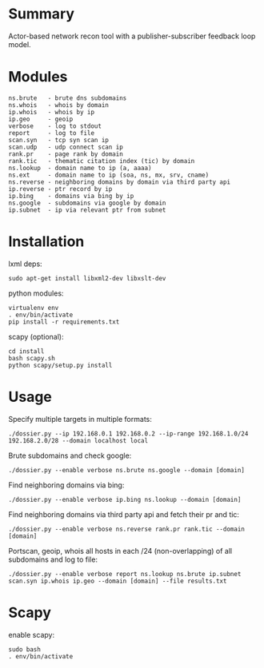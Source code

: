 # Summary

Actor-based network recon tool with a publisher-subscriber feedback loop model.

# Modules

```
ns.brute   - brute dns subdomains
ns.whois   - whois by domain
ip.whois   - whois by ip
ip.geo     - geoip
verbose    - log to stdout
report     - log to file
scan.syn   - tcp syn scan ip
scan.udp   - udp connect scan ip
rank.pr    - page rank by domain
rank.tic   - thematic citation index (tic) by domain
ns.lookup  - domain name to ip (a, aaaa)
ns.ext     - domain name to ip (soa, ns, mx, srv, cname)
ns.reverse - neighboring domains by domain via third party api
ip.reverse - ptr record by ip
ip.bing    - domains via bing by ip
ns.google  - subdomains via google by domain
ip.subnet  - ip via relevant ptr from subnet
```

# Installation

lxml deps:

```
sudo apt-get install libxml2-dev libxslt-dev
```

python modules:

```
virtualenv env
. env/bin/activate
pip install -r requirements.txt
```

scapy (optional):

```
cd install
bash scapy.sh
python scapy/setup.py install
```

# Usage

Specify multiple targets in multiple formats:

```
./dossier.py --ip 192.168.0.1 192.168.0.2 --ip-range 192.168.1.0/24 192.168.2.0/28 --domain localhost local
```

Brute subdomains and check google:

```
./dossier.py --enable verbose ns.brute ns.google --domain [domain]
```

Find neighboring domains via bing:

```
./dossier.py --enable verbose ip.bing ns.lookup --domain [domain]
```

Find neighboring domains via third party api and fetch their pr and tic:

```
./dossier.py --enable verbose ns.reverse rank.pr rank.tic --domain [domain]
```

Portscan, geoip, whois all hosts in each /24 (non-overlapping) of all subdomains and log to file:

```
./dossier.py --enable verbose report ns.lookup ns.brute ip.subnet scan.syn ip.whois ip.geo --domain [domain] --file results.txt
```

# Scapy

enable scapy:

```
sudo bash
. env/bin/activate
```
